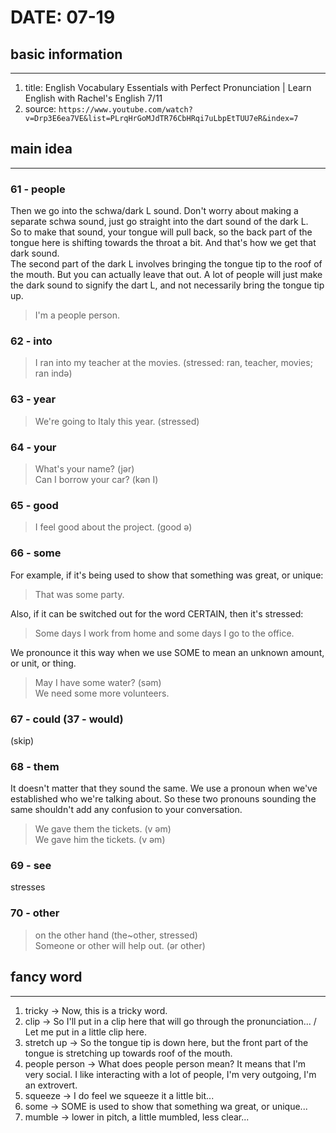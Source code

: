# DATE: 07-19

## basic information
--------------------
1. title: English Vocabulary Essentials with Perfect Pronunciation | Learn English with Rachel's English 7/11
2. source: `https://www.youtube.com/watch?v=Drp3E6ea7VE&list=PLrqHrGoMJdTR76CbHRqi7uLbpEtTUU7eR&index=7`

## main idea
------------
### 61 - people
Then we go into the schwa/dark L sound. Don't worry about making a separate schwa sound, just go straight into the dart sound of the dark L.  
So to make that sound, your tongue will pull back, so the back part of the tongue here is shifting towards the throat a bit. And that's how we get that dark sound.  
The second part of the dark L involves bringing the tongue tip to the roof of the mouth. But you can actually leave that out. A lot of people will just make the dark sound to signify the dart L, and not necessarily bring the tongue tip up.  
> I'm a people person.

### 62 - into
> I ran into my teacher at the movies. (stressed: ran, teacher, movies; ran ində)  

### 63 - year
> We're going to Italy this year. (stressed)  

### 64 - your
> What's your name? (jər)  
> Can I borrow your car? (kən I)  

### 65 - good
> I feel good about the project. (good ə)  

### 66 - some
For example, if it's being used to show that something was great, or unique:
> That was some party.  

Also, if it can be switched out for the word CERTAIN, then it's stressed:
> Some days I work from home and some days I go to the office.  

We pronounce it this way when we use SOME to mean an unknown amount, or unit, or thing.
> May I have some water? (səm)  
> We need some more volunteers.  

### 67 - could (37 - would)
(skip)

### 68 - them
It doesn't matter that they sound the same. We use a pronoun when we've established who we're talking about. So these two pronouns sounding the same shouldn't add any confusion to your conversation.
> We gave them the tickets. (v əm)  
> We gave him the tickets. (v əm)  

### 69 - see
stresses

### 70 - other
> on the other hand (the~other, stressed)  
> Someone or other will help out. (ər other)  

## fancy word
-------------
1. tricky -> Now, this is a tricky word.
2. clip -> So I'll put in a clip here that will go through the pronunciation... / Let me put in a little clip here.
3. stretch up -> So the tongue tip is down here, but the front part of the tongue is stretching up towards roof of the mouth.
4. people person -> What does people person mean? It means that I'm very social. I like interacting with a lot of people, I'm very outgoing, I'm an extrovert.
5. squeeze -> I do feel we squeeze it a little bit...
6. some -> SOME is used to show that something wa great, or unique...
7. mumble -> lower in pitch, a little mumbled, less clear...
